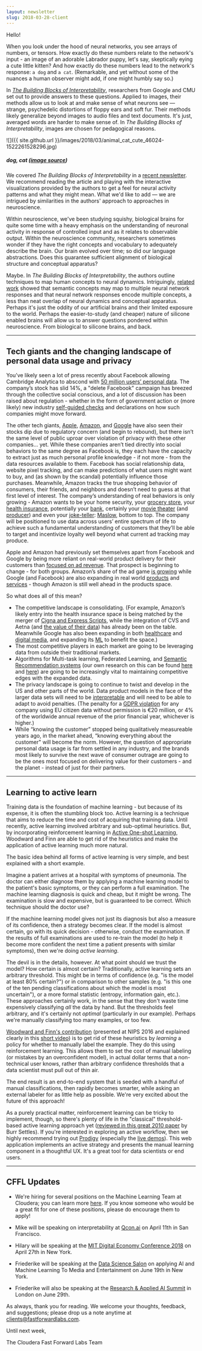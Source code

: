 ```yaml
---
layout: newsletter
slug: 2018-03-28-client
---
```


Hello!

When you look under the hood of neural networks, you see arrays of numbers, or tensors. How exactly do these numbers relate to the network's input - an image of an adorable Labrador puppy, let's say, skeptically eying a cute little kitten? And how exactly do these numbers lead to the network's response: `a dog` and `a cat`. (Remarkable, and yet without some of the nuances a human observer might add, if one might humbly say so.) 

In [*The Building Blocks of Interpretability*](https://distill.pub/2018/building-blocks/), researchers from Google and CMU set out to provide answers to these questions. Applied to images, their methods allow us to look at and make sense of what neurons see — strange, psychedelic distortions of floppy ears and soft fur. Their methods likely generalize beyond images to audio files and text documents. It's just, averaged words are harder to make sense of. In *The Building Blocks of Interpretability*, images are chosen for pedagogical reasons.

![]({{ site.github.url }}/images/2018/03/animal_cat_cute_46024-1522261528296.jpg)
##### dog, cat ([image source](https://www.pexels.com/photo/orange-tabby-cat-beside-fawn-short-coated-puppy-46024/))

We covered *The Building Blocks of Interpretability* in a [recent newsletter](http://blog.fastforwardlabs.com/newsletters/2018-03-14-client.html). We recommend reading the article and playing with the interactive visualizations provided by the authors to get a feel for neural activity patterns and what they might mean. What we'd like to add — we are intrigued by similarities in the authors' approach to approaches in neuroscience. 

Within neuroscience, we've been studying squishy, biological brains for quite some time with a heavy emphasis on the understanding of neuronal activity in response of controlled input and as it relates to observable output. Within the neuroscience community, researchers sometimes wonder if they have the right concepts and vocabulary to adequately describe the brain. Our brain evolved over time; so did our language abstractions. Does this guarantee sufficient alignment of biological structure and conceptual apparatus?

Maybe. In *The Building Blocks of Interpretability*, the authors outline techniques to map human concepts to neural dynamics. Intriguingly, [related work](https://arxiv.org/pdf/1801.03454.pdf) showed that semantic concepts may map to multiple neural network responses and that neural network responses encode multiple concepts, a less than neat overlap of neural dynamics and conceptual apparatus. Perhaps it's just the oddity of our artificial brains and their limited exposure to the world. Perhaps the easier-to-study (and cheaper) nature of silicone enabled brains will allow us to answer questions pondered within neuroscience. From biological to silicone brains, and back.

---

## Tech giants and the changing landscape of personal data usage and privacy

You’ve likely seen a lot of press recently about Facebook allowing Cambridge Analytica to abscond with [50 million users’ personal data](https://www.wired.com/story/wired-facebook-cambridge-analytica-coverage/). The company’s stock has slid 14%, a "delete Facebook" campaign has breezed through the collective social conscious, and a lot of discussion has been raised about regulation - whether in the form of government action or (more likely) new industry [self-guided checks](https://digiday.com/media/googles-gdpr-consent-plan-template-tech-giants/) and declarations on how such companies might move forward. 

The other tech giants, [Apple](https://www.google.com/search?q=apple+stock&ie=utf-8&oe=utf-8&client=firefox-b-1-ab), [Amazon](https://www.google.com/search?client=firefox-b-1-ab&ei=nMa5WofLKtLSjwONzpSACQ&q=amazon+stock&oq=amazon+stock&gs_l=psy-ab.3..0i131i67k1j0i131k1j0l3j0i131k1j0l2.63226.63992.0.64972.5.5.0.0.0.0.154.452.0j3.3.0....0...1..64.psy-ab..2.3.452...0i7i30k1.0.GXs3ItXK50c), and [Google](https://www.google.com/search?client=firefox-b-1-ab&ei=3sa5WrC5OpmWjQP37ImwCw&q=google+stock&oq=google+stock&gs_l=psy-ab.3..0i131i67k1j0i131k1l2j0l2j0i67k1j0l2.65304.65970.0.66292.6.6.0.0.0.0.186.496.0j3.3.0....0...1.1.64.psy-ab..3.3.496...0i7i30k1.0.dESRK_waf1Y) have also seen their stocks dip due to regulatory concern (and begin to rebound), but there isn’t the same level of public uproar over violation of privacy with these other companies... yet. While these companies aren’t tied directly into social behaviors to the same degree as Facebook is, they each have the capacity to extract just as much personal profile knowledge - if not more - from the data resources available to them. Facebook has social relationship data, website pixel tracking, and can make predictions of what users might want to buy, and (as shown by the scandal) potentially influence those purchases. Meanwhile, Amazon tracks the true shopping behavior of consumers, their friends, and neighbors and doesn’t need to guess at that first level of interest. The company’s understanding of real behaviors is only growing - Amazon wants to be your home security, your [grocery store](https://www.amazon.com/b?ie=UTF8&node=17235386011), your [health insurance](https://www.cnbc.com/2018/01/30/amazon-berkshire-hathaway-and-jpmorgan-chase-to-partner-on-us-employee-health-care.html), potentially your [bank](http://money.cnn.com/2018/03/05/investing/amazon-jpmorgan-chase-banks-checking-accounts/index.html), certainly your [movie theater](https://www.amazon.com/Movies/b?ie=UTF8&node=2858905011) (and [producer](https://studios.amazon.com/)) and even your [joke-teller](http://www.businessinsider.com/eleven-jokes-that-show-off-amazon-alexas-sense-of-humor-2017-10): [Maslow](https://www.simplypsychology.org/maslow.html), bottom to top. The company will be positioned to use data across users’ entire spectrum of life to achieve such a fundamental understanding of customers that they’ll be able to target and incentivize loyalty well beyond what current ad tracking may produce. 

Apple and Amazon had previously set themselves apart from Facebook and Google by being more reliant on real-world product delivery for their customers than [focused on ad revenue](http://www.wired.co.uk/article/big-four-data-facebook-google-apple-amazon-privacy). That prospect is beginning to change - for both groups. Amazon’s share of the ad game [is growing](https://mindstreammedia.com/tldr-roundup-facebook-data-controversy-googles-e-commerce-move-amazons-rising-value/) while Google (and Facebook) are also expanding in real world [products](https://www.reuters.com/article/us-google-retail-exclusive/exclusive-where-can-i-buy-google-makes-push-to-turn-product-searches-into-cash-idUSKBN1GV0B0) and [services](https://techcrunch.com/2017/09/28/facebook-partners-with-ziprecruiter-and-more-aggregators-as-it-ramps-up-in-jobs/) - though Amazon is still well ahead in the products space. 

So what does all of this mean? 
* The competitive landscape is consolidating. (For example, Amazon’s likely entry into the health insurance space is being matched by the merger of [Cigna and Express Scripts](https://www.cnbc.com/2018/03/08/amazon-entry-into-health-care-narrows-with-cigna-express-scripts-deal.html), while the integration of CVS and Aetna (and [the value of their data](https://www.washingtonpost.com/news/wonk/wp/2018/03/26/cvs-aetna-wants-be-in-your-neighborhood-because-zip-codes-powerfully-shape-peoples-health/?utm_term=.b1f3e2751a32)) has already been on the table. Meanwhile Google has also been expanding in both [healthcare](https://www.healthcaredive.com/news/alphabets-verily-seeks-collaboration-with-health-insurers/518046/) and [digital media](http://adage.com/article/digital/google-sweeten-publisher-deals-tech-woos-media/312824/), and expanding its [ML](https://cloud.google.com/solutions/media-entertainment/) to benefit the space.)
* The most competitive players in each market are going to be leveraging data from outside their traditional markets. 
* Algorithms for Multi-task learning, Federated Learning, and [Semantic Recommendation systems](https://arxiv.org/pdf/1709.09973.pdf) (our own research on this can be found [here](http://blog.fastforwardlabs.com/2018/01/22/exploring-recommendation-systems.html) and [here](https://www.fastforwardlabs.com/research/FF07)) are going to be increasingly vital to maintaining competitive edges with the expanded data. 
* The privacy landscape is going to continue to twist and develop in the US and other parts of the world. Data product models in the face of the larger data sets will need to be [interpretable](http://blog.fastforwardlabs.com/2017/09/11/interpretability-webinar.html) and will need to be able to adapt to avoid penalties. (The penalty for a [GDPR violation](https://www.gdpreu.org/compliance/fines-and-penalties/) for any company using EU citizen data without permission is €20 million, or 4% of the worldwide annual revenue of the prior financial year, whichever is higher.)
* While “knowing the customer” stopped being qualitatively measureable years ago, in the market ahead, “knowing everything about the customer" will become the norm. However, the question of appropriate personal data usage is far from settled in any industry, and the brands most likely to survive the next wave of consumer outrage are going to be the ones most focused on delivering value for their customers - and the planet - instead of just for their partners. 

---

## Learning to active learn

Training data is the foundation of machine learning - but because of its
expense, it is often the stumbling block too. Active learning is a technique
that aims to reduce the time and cost of acquiring that training data. Until
recently, active learning involved arbitrary and sub-optimal heuristics. But,
by incorporating reinforcement learning in [Active One-shot
Learning](https://arxiv.org/abs/1702.06559), Woodward and Finn are able to get
rid of the heuristics and make the application of active learning much more
natural.

The basic idea behind all forms of active learning is very simple, and best
explained with a short example.

Imagine a patient arrives at a hospital with symptoms of pneumonia. The doctor
can either diagnose them by applying a machine learning model to the patient's
basic symptoms, or they can perform a full examination. The machine learning
diagnosis is quick and cheap, but it might be wrong. The examination is slow
and expensive, but is guaranteed to be correct. Which technique should the
doctor use?

If the machine learning model gives not just its diagnosis but also a measure
of its confidence, then a strategy becomes clear. If the model is almost
certain, go with its quick decision - otherwise, conduct the examination. If
the results of full examinations are used to re-train the model (to help it
become more confident the next time a patient presents with similar symptoms), then
we're doing _active learning_.

The devil is in the details, however. At what point should we trust the model?
How certain is almost certain? Traditionally, active learning sets an arbitrary
threshold. This might be in terms of confidence (e.g. "is the model at least
80% certain?") or in comparison to other samples (e.g. "is this one of the ten
pending classifications about which the model is most uncertain"), or a more
formal statistic (entropy, information gain, etc.). These approaches certainly
work, in the sense that they don't waste time expensively classifying _all_ the
data by hand. But the thresholds feel arbitrary, and it's certainly not
_optimal_ (particularly in our example). Perhaps we're manually classifying too many examples, or too few.

[Woodward and Finn's contribution](https://arxiv.org/abs/1702.06559) (presented
at NIPS 2016 and explained clearly in this [short
video](https://www.youtube.com/watch?v=CzQSQ_0Z-QU)) is to get rid of these
heuristics by _learning_ a policy for whether to manually label the example.
They do this using reinforcement learning. This allows them to set the cost of
manual labeling (or mistakes by an overconfident model), in actual dollar terms
that a non-technical user knows, rather than arbitrary confidence thresholds
that a data scientist must pull out of thin air.

The end result is an end-to-end system that is seeded with a handful of manual
classifications, then rapidly becomes smarter, while asking an external labeler
for as little help as possible. We're very excited about the future of this
approach!

As a purely practical matter, reinforcement learning can be tricky to implement,
though, so there's plenty of life in the "classical" threshold-based active
learning approach yet ([reviewed in this great 2010
paper](http://burrsettles.com/pub/settles.activelearning.pdf) by Burr Settles).
If you're interested in exploring an active workflow, then we highly recommend
trying out [Prodigy](https://prodi.gy/) (especially the [live
demos](https://prodi.gy/demo?view_id=objectdet)). This web application
implements an active strategy and presents the manual learning component in a
thoughtful UX. It's a great tool for data scientists or end users.

---

## CFFL Updates

* We're hiring for several positions on the Machine Learning Team at Cloudera; you can learn more [here](http://blog.fastforwardlabs.com/2018/03/21/join-the-machine-learning-team-at-cloudera.html).  If you know someone who would be a great fit for one of these positions, please do encourage them to apply!

* Mike will be speaking on interpretability at [Qcon.ai](https://qcon.ai/) on April 11th in San Francisco.

* Hilary will be speaking at the [MIT Digital Economy Conference 2018](http://mitsloan.mit.edu/alumni/events/2018-new-york-ide-conference/) on April 27th in New York.

* Friederike will be speaking at the [Data Science Salon](https://www.eventbrite.com/e/data-science-salon-nyc-tickets-40072527007) on applying AI and Machine Learning To Media and Entertainment on June 19th in New York.

* Friederike will also be speaking at the [Research & Applied AI Summit](https://raais.co/) in London on June 29th.

As always, thank you for reading. We welcome your thoughts, feedback, and suggestions; please drop us a note anytime at clients@fastforwardlabs.com.

Until next week,

The Cloudera Fast Forward Labs Team
